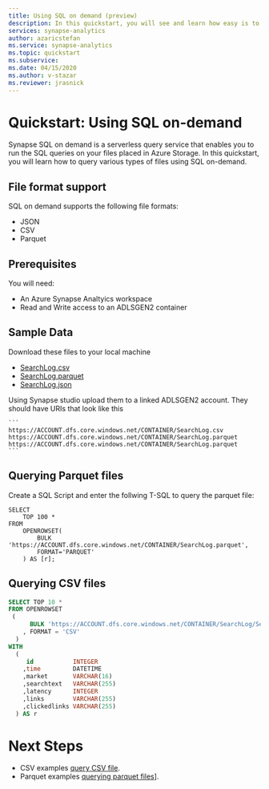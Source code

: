 ```yaml
---
title: Using SQL on demand (preview)
description: In this quickstart, you will see and learn how easy is to query various types of files using SQL on-demand (preview).
services: synapse-analytics
author: azaricstefan
ms.service: synapse-analytics
ms.topic: quickstart
ms.subservice:
ms.date: 04/15/2020
ms.author: v-stazar
ms.reviewer: jrasnick
---
```


# Quickstart: Using SQL on-demand

Synapse SQL on demand is a serverless query service that enables you to run the SQL queries on your files placed in Azure Storage. In this quickstart, you will learn how to query various types of files using SQL on-demand.

## File format support
SQL on demand supports the following file formats:
* JSON
* CSV
* Parquet

## Prerequisites

You will need:
* An Azure Synapse Analtyics workspace
* Read and Write access to an ADLSGEN2 container

## Sample Data

Download these files to your local machine
* [SearchLog.csv](https://synapsesampledata.blob.core.windows.net/public/SearchLog/SearchLog.csv)
* [SearchLog.parquet](https://synapsesampledata.blob.core.windows.net/public/SearchLog/SearchLog.parquet)
* [SearchLog.json](https://synapsesampledata.blob.core.windows.net/public/SearchLog/SearchLog.json)

Using Synapse studio upload them to a linked ADLSGEN2 account. They should have URIs that look like this

    ```
    https://ACCOUNT.dfs.core.windows.net/CONTAINER/SearchLog.csv
    https://ACCOUNT.dfs.core.windows.net/CONTAINER/SearchLog.parquet
    https://ACCOUNT.dfs.core.windows.net/CONTAINER/SearchLog.parquet
    ```

## Querying Parquet files

Create a SQL Script and enter the follwing T-SQL to query the parquet file:

```
SELECT
    TOP 100 *
FROM
    OPENROWSET(
        BULK 'https://ACCOUNT.dfs.core.windows.net/CONTAINER/SearchLog.parquet',
        FORMAT='PARQUET'
    ) AS [r];
```


## Querying CSV files


```sql
SELECT TOP 10 *
FROM OPENROWSET
 (
      BULK 'https://ACCOUNT.dfs.core.windows.net/CONTAINER/SearchLog/SearchLog.csv'
    , FORMAT = 'CSV'
  )
WITH
  (
     id           INTEGER 
    ,time         DATETIME 
    ,market       VARCHAR(16) 
    ,searchtext   VARCHAR(255) 
    ,latency      INTEGER 
    ,links        VARCHAR(255) 
    ,clickedlinks VARCHAR(255) 
  ) AS r
```

# Next Steps
* CSV examples [query CSV file](sql/query-single-csv-file.md).
* Parquet examples [querying parquet files](sql/query-parquet-files.md)].

